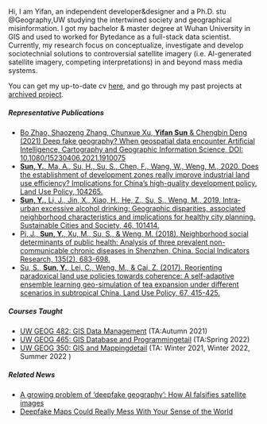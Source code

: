 Hi, I am Yifan, an independent developer&designer and a Ph.D. stu @Geography,UW studying the intertwined society and geographical misinformation. I got my bachelor & master degree at Wuhan University in GIS and used to worked for Bytedance as a full-stack data scientist. Currently, my research focus on conceptualize, investigate and develop sociotechnial solutions to controversial satellite imagery (i.e. AI-generated satellite imagery, competing interpretations) in and beyond mass media systems.

You can get my up-to-date cv [here](/file/Yifan_Sun_cv.pdf), and go through my past projects at [archived project](https://sunyifan.net/archive/?tag=archived+project).

##### Representative Publications
- [Bo Zhao, Shaozeng Zhang, Chunxue Xu, **Yifan Sun** & Chengbin Deng (2021) Deep fake geography? When geospatial data encounter Artificial Intelligence, Cartography and Geographic Information Science, DOI: 10.1080/15230406.2021.1910075](https://www.tandfonline.com/doi/full/10.1080/15230406.2021.1910075)
- [**Sun, Y.**, Ma, A., Su, H., Su, S., Chen, F., Wang, W., Weng, M., 2020. Does the establishment of development zones really improve industrial land use efficiency? Implications for China’s high-quality development policy. Land Use Policy, 104265.](https://www.sciencedirect.com/science/article/abs/pii/S0264837719311561)
- [**Sun, Y.,** Li, J., Jin, X., Xiao, H., He, Z., Su, S., Weng, M., 2019. Intra-urban excessive alcohol drinking: Geographic disparities, associated neighborhood characteristics and implications for healthy city planning. Sustainable Cities and Society, 46, 101414.](https://www.sciencedirect.com/science/article/abs/pii/S2210670718321139)
- [Pi, J., **Sun, Y.**, Xu, M., Su, S., & Weng, M. (2018). Neighborhood social determinants of public health: Analysis of three prevalent non-communicable chronic diseases in Shenzhen, China. Social Indicators Research, 135(2), 683-698.](https://link.springer.com/article/10.1007/s11205-016-1509-9)
- [Su, S., **Sun, Y.**, Lei, C., Weng, M., & Cai, Z. (2017). Reorienting paradoxical land use policies towards coherence: A self-adaptive ensemble learning geo-simulation of tea expansion under different scenarios in subtropical China. Land Use Policy, 67, 415-425.](https://www.sciencedirect.com/science/article/abs/pii/S0264837717303058)


##### Courses Taught
- [UW GEOG 482: GIS Data Management](https://geography.washington.edu/courses/2021/autumn/geog/482/aa) (TA:Autumn 2021)
- [UW GEOG 465: GIS Database and Programmingetail](https://geography.washington.edu/courses/2022/spring/geog/465/ad) (TA:Spring 2022)
- [UW GEOG 350: GIS and Mappingdetail](https://geography.washington.edu/courses/2022/winter/geog/360/aa) (TA: Winter 2021, Winter 2022, Summer 2022 )

##### Related News
- [A growing problem of ‘deepfake geography’: How AI falsifies satellite images](https://www.washington.edu/news/2021/04/21/a-growing-problem-of-deepfake-geography-how-ai-falsifies-satellite-images/)
- [Deepfake Maps Could Really Mess With Your Sense of the World](https://www.wired.com/story/deepfake-maps-mess-sense-world/)
